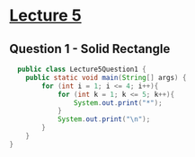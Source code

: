 # [Lecture 5](https://www.youtube.com/watch?v=GjHNGM7KN3w&list=PLfqMhTWNBTe3LtFWcvwpqTkUSlB32kJop&index=5)
## Question 1 - Solid Rectangle
```java
  public class Lecture5Question1 {
    public static void main(String[] args) {
        for (int i = 1; i <= 4; i++){
            for (int k = 1; k <= 5; k++){
                System.out.print("*");
            }
            System.out.print("\n");
        }
    }
}
```
